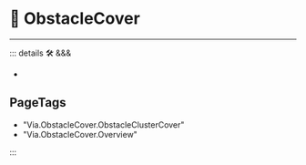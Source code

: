 
# 🔻 <via>ObstacleCover</via>

---

<!-- =================================================== -->
<!-- =================================================== -->
<!-- =================================================== -->
<!-- =================================================== -->
<!-- =================================================== -->
::: details 🛠 <dev>&&&</dev>

-

<h2>PageTags</h2>

- "Via.ObstacleCover.ObstacleClusterCover"
- "Via.ObstacleCover.Overview"

:::
